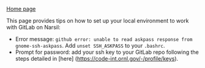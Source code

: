 [Home page](https://code-int.ornl.gov/vertex/vertex-cfd/-/wikis/home)

This page provides tips on how to set up your local environment to work with GitLab on Narsil:

- Error message: `github error: unable to read askpass response from gnome-ssh-askpass`. Add `unset SSH_ASKPASS` to your `.bashrc`.
- Prompt for password: add your ssh key to your GitLab repo following the steps detailed in [here] (https://code-int.ornl.gov/-/profile/keys).
